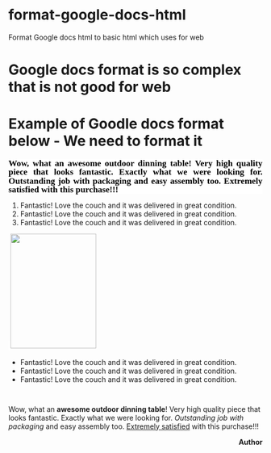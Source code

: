 # format-google-docs-html
Format Google docs html to basic html which uses for web

# Google docs format is so complex that is not good for web
# Example of Goodle docs format below - We need to format it

<h3 style="background-color: #ffffff; padding: 0; margin: 0; color: #000000; font-size: 13pt; font-family: 'Times New Roman'; line-height: 1.0; text-align: justify;">Wow, what an awesome outdoor dinning table! Very high quality piece that looks fantastic. Exactly what we were looking for. Outstanding job with packaging and easy assembly too. Extremely satisfied with this purchase!!!</h3>
<ol>
<li>Fantastic! Love the couch and it was delivered in great condition.</li>
<li>Fantastic! Love the couch and it was delivered in great condition.</li>
<li>Fantastic! Love the couch and it was delivered in great condition.</li>
</ol>
<p><span style="background-color: #ffffff; color: #000000; font-weight: 400; text-decoration: none; vertical-align: baseline; font-size: 13pt; font-family: 'Times New Roman'; font-style: normal;">&nbsp;</span><span style="overflow: hidden; display: inline-block; margin: 0.00px 0.00px; border: 0.00px solid #000000; transform: rotate(0.00rad) translateZ(0px); -webkit-transform: rotate(0.00rad) translateZ(0px); width: 169.50px; height: 226.29px;"><img style="width: 169.5px; height: 226.29px; margin-left: auto; margin-top: 0px; transform: rotate(0rad) translateZ(0px); display: block; margin-right: auto;" title="" src="https://lh5.googleusercontent.com/TjRvjs6zEqknYFLyz1QHTxZzVsHjz6_zU10FzUz24-1gjFbh94-KJR0WDZe3hWWIU5NCyxf9WL5PjToz764jgRiHbySE2P_UgTdDhiyIWEacfN7uEqYE9obMVUeW2KVMs0QQBImv" alt="" /></span></p>
<ul>
<li>Fantastic! Love the couch and it was delivered in great condition.</li>
<li>Fantastic! Love the couch and it was delivered in great condition.</li>
<li>Fantastic! Love the couch and it was delivered in great condition.</li>
</ul>
<p><img title="" src="https://lh6.googleusercontent.com/Dtb0KlOJO10F8w1-jtjOj4WnkemTEOdIbB7t1McWkk9zwsUpeQU-uJD33S1NS02gVNv-ryPh-vH7uw9F2YkObwyqqri3lTC3GFmaqh5istnViHEibWMNXPpuAiytRUMFcoyLX4iw" alt="" /></p>
<p><img title="" src="https://lh6.googleusercontent.com/mAP6VISuecVRZhg76gjgLLOvGZmzW-KZZ3QrVFcLmXFpHnBTJlTe8NLlb7CS4am34eRJIvx1IEVyyeBdM-5RjjPFZdoFDOqrwh-yM9WEn7WPqbeFm81FHoQ3YsogcdDnQBIxu_iZ" alt="" /></p>
<p>Wow, what an <strong>awesome outdoor dinning table</strong>! Very high quality piece that looks fantastic. Exactly what we were looking for. <em>Outstanding job with packaging</em> and easy assembly too. <span style="text-decoration: underline;">Extremely satisfied</span> with this purchase!!!</p>
<p style="text-align: right;"><strong>Author</strong></p>
